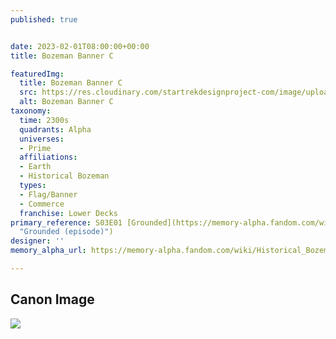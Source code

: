```yaml
---
published: true


date: 2023-02-01T08:00:00+00:00
title: Bozeman Banner C

featuredImg:
  title: Bozeman Banner C
  src: https://res.cloudinary.com/startrekdesignproject-com/image/upload/v1675392334/Bozeman-Banner-C.png
  alt: Bozeman Banner C
taxonomy:
  time: 2300s
  quadrants: Alpha
  universes:
  - Prime
  affiliations:
  - Earth
  - Historical Bozeman
  types:
  - Flag/Banner
  - Commerce
  franchise: Lower Decks
primary_reference: S03E01 [Grounded](https://memory-alpha.fandom.com/wiki/Grounded_(episode)
  "Grounded (episode)")
designer: ''
memory_alpha_url: https://memory-alpha.fandom.com/wiki/Historical_Bozeman

---
```

## Canon Image 

![](https://res.cloudinary.com/startrekdesignproject-com/image/upload/v1675392335/Bozeman-Banner-C_LDS3x1-1.jpg)